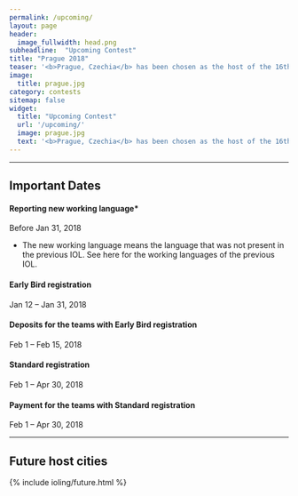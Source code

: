 ```yaml
---
permalink: /upcoming/
layout: page
header:
  image_fullwidth: head.png
subheadline:  "Upcoming Contest"
title: "Prague 2018"
teaser: '<b>Prague, Czechia</b> has been chosen as the host of the 16th International Linguistics Olympiad on July 26-30th, 2018. You can find the official website <a href="http://iol.ff.cuni.cz/">here</a>.'
image: 
  title: prague.jpg
category: contests
sitemap: false
widget:
  title: "Upcoming Contest"
  url: '/upcoming/'
  image: prague.jpg
  text: '<b>Prague, Czechia</b> has been chosen as the host of the 16th International Linguistics Olympiad on July 26-30th, 2018. You can find the official website <a href="http://iol.ff.cuni.cz/">here</a>.'
---
```


---

## Important Dates

#### Reporting new working language*
Before Jan 31, 2018

* The new working language means the language that was not present in the previous IOL. See here for the working languages of the previous IOL.

#### Early Bird registration
Jan 12 – Jan 31, 2018

#### Deposits for the teams with Early Bird registration
Feb 1 – Feb 15, 2018

#### Standard registration
Feb 1 – Apr 30, 2018

#### Payment for the teams with Standard registration
Feb 1 – Apr 30, 2018

---

## Future host cities

<p />

{% include ioling/future.html %}